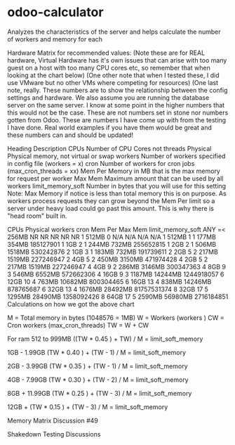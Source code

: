 # odoo-calculator
Analyzes the characteristics of the server and helps calculate the number of workers and memory for each

Hardware Matrix for recommended values:
(Note these are for REAL hardware, Virtual Hardware has it's own
issues that can arise with too many guest on a host with too many
CPU cores etc, so remember that when looking at the chart below)
(One other note that when I tested these, I did use VMware but
no other VMs where competing for resources)
(One last note, really. These numbers are to show the relationship
between the config settings and hardware. We also assume you are running
the database server on the same server. I know at some point in the
higher numbers that this would not be the case. These are not numbers
set in stone nor numbers gotten from Odoo. These are numbers I have
come up with from the testing I have done. Real world examples if you
have them would be great and these numbers can and should be updated!

Heading	Description
CPUs	Number of CPU Cores not threads
Physical	Physical memory, not virtual or swap
workers	Number of workers specified in config file (workers = x)
cron	Number of workers for cron jobs (max_cron_threads = xx)
Mem Per	Memory in MB that is the max memory for request per worker
Max Mem	Maximum amount that can be used by all workers
limit_memory_soft	Number in bytes that you will use for this setting
Note: Max Memory if notice is less than total memory this is on purpose. As
workers process requests they can grow beyond the Mem Per limit so a
server under heavy load could go past this amount. This is why there
is "head room" built in.

CPUs	Physical	workers	cron	Mem Per	Max Mem	limit_memory_soft
ANY	=< 256MB	NR	NR	NR	NR	NR
1	512MB	0	N/A	N/A	N/A	N/A
1	512MB	1	1	177MB	354MB	185127901
1	1GB	2	1	244MB	732MB	255652815
1	2GB	2	1	506MB	1518MB	530242876
2	1GB	3	1	183MB	732MB	191739611
2	2GB	5	2	217MB	1519MB	227246947
2	4GB	5	2	450MB	3150MB	471974428
4	2GB	5	2	217MB	1519MB	227246947
4	4GB	9	2	286MB	3146MB	300347363
4	8GB	9	3	546MB	6552MB	572662306
4	16GB	9	3	1187MB	14244MB	1244918057
6	12GB	10	4	763MB	10682MB	800304465
6	16GB	13	4	838MB	14246MB	878765687
6	32GB	13	4	1676MB	28492MB	81757531374
8	32GB	17	5	1295MB	28490MB	1358092426
8	64GB	17	5	2590MB	56980MB	2716184851
Calculations on how we got the above chart

M = Total memory in bytes (1048576 = 1MB)
W = Workers (workers )
CW = Cron workers (max_cron_threads)
TW = W + CW

For ram 512 to 999MB
((TW * 0.45 ) + TW) / M = limit_soft_memory

1GB - 1.99GB
(TW * 0.40 ) + (TW - 1) / M = limit_soft_memory

2GB - 3.99GB
(TW * 0.35 ) + (TW - 1) / M = limit_soft_memory

4GB - 7.99GB
(TW * 0.30 ) + (TW - 2) / M = limit_soft_memory

8GB + 11.99GB
(TW * 0.25 ) + (TW - 3) / M = limit_soft_memory

12GB +
(TW * 0.15 ) + (TW - 3) / M = limit_soft_memory

Memory Matrix Discussion
#49

Shakedown Testing Discussions
